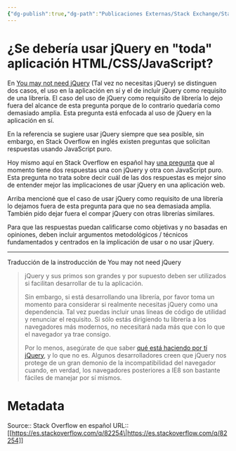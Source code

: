 ```yaml
---
{"dg-publish":true,"dg-path":"Publicaciones Externas/Stack Exchange/Stack Overflow en español/es.stackoverflow.com-82254.md","permalink":"/publicaciones-externas/stack-exchange/stack-overflow-en-espanol/es-stackoverflow-com-82254/","title":"¿Se debería usar jQuery en \"toda\" aplicación HTML/CSS/JavaScript?","hide":true,"noteIcon":"\"0\"","created":"2024-04-03T12:49:10.759-06:00","updated":"2024-04-05T16:43:51.525-06:00"}
---
```


# ¿Se debería usar jQuery en "toda" aplicación HTML/CSS/JavaScript?

En [You may not need jQuery][1] (Tal vez no necesitas jQuery) se distinguen dos casos, el uso en la aplicación en sí y el de incluir jQuery como requisito de una librería. El caso del uso de jQuery como requisito de librería lo dejo fuera del alcance de esta pregunta porque de lo contrario quedaría como demasiado amplia. Esta pregunta está enfocada al uso de jQuery en la aplicación en sí.

En la referencia se sugiere usar jQuery siempre que sea posible, sin embargo, en Stack Overflow en inglés existen preguntas que solicitan respuestas usando JavaScript puro.

Hoy mismo aquí en Stack Overflow en español hay [una pregunta][2] que al momento tiene dos respuestas una con jQuery y otra con JavaScript puro. Esta pregunta no trata sobre decir cuál de las dos respuestas es mejor sino de entender mejor las implicaciones de usar jQuery en una aplicación web. 


Arriba mencioné que el caso de usar jQuery como requisito de una librería lo dejamos fuera de esta pregunta para que no sea demasiada amplia. También pido dejar fuera el compar jQuery con otras librerías similares.

Para que las respuestas puedan calificarse como objetivas y no basadas en opiniones, deben incluir argumentos metodológicos / técnicos fundamentados y centrados en la implicación de usar o no usar jQuery.


<hr>
Traducción de la instroducción de You may not need jQuery

> jQuery y sus primos son grandes y por supuesto deben ser utilizados si
> facilitan desarrollar de tu la aplicación. 
> 
> Sin embargo, si está desarrollando una librería, por favor toma un
> momento para considerar si realmente necesitas jQuery como una
> dependencia. Tal vez puedas incluir unas líneas de código de utilidad
> y renunciar el requisito. Si sólo estás dirigiendo tu librería a los
> navegadores más modernos, no necesitará nada más que con lo que el
> navegador ya trae consigo. 
> 
> Por lo menos, asegúrate de que saber [qué está haciendo por tí jQuery][3],
> y lo que no es. Algunos desarrolladores creen que jQuery nos protege
> de un gran demonio de la incompatibilidad del navegador cuando, en
> verdad, los navegadores posteriores a IE8 son bastante fáciles de
> manejar por sí mismos.


  [1]: http://youmightnotneedjquery.com/
  [2]: https://es.stackoverflow.com/q/82165/65
  [3]: https://docs.google.com/document/d/1LPaPA30bLUB_publLIMF0RlhdnPx_ePXm7oW02iiT6o

# Metadata
Source:: Stack Overflow en español
URL:: [[https://es.stackoverflow.com/q/82254\|https://es.stackoverflow.com/q/82254]]

